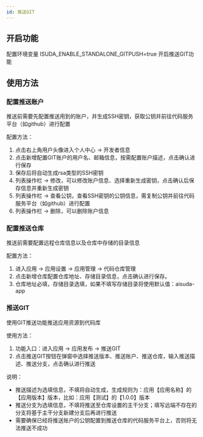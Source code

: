 ```yaml
---
id: 推送GIT
---
```


## 开启功能

配置环境变量 ISUDA_ENABLE_STANDALONE_GITPUSH=true 开启推送GIT功能


## 使用方法


### 配置推送账户

推送前需要先配置推送用到的账户，并生成SSH密钥，获取公钥并前往代码服务平台（如github）进行配置

配置方法：

1. 点击右上角用户头像进入个人中心 -> 开发者信息
2. 点击新增配置GIT账户的用户名、邮箱信息，按需配置账户描述，点击确认进行保存
3. 保存后将自动生成rsa类型的SSH密钥
4. 列表操作栏 -> 修改，可以修改账户信息、选择重新生成密钥，点击确认后保存信息并重新生成密钥
5. 列表操作栏 -> 查看公钥，查看SSH密钥的公钥信息，需复制公钥并前往代码服务平台（如github）进行配置
6. 列表操作栏 -> 删除，可以删除账户信息

### 配置推送仓库

推送前需要配置远程仓库信息以及仓库中存储的目录信息

配置方法：

1. 进入应用 -> 应用设置 -> 应用管理 -> 代码仓库管理
2. 点击新增仓库配置仓库地址、存储目录信息，点击确认进行保存。
3. 仓库地址必填，存储目录选填，如果不填写存储目录将使用默认值：aisuda-app

### 推送GIT

使用GIT推送功能推送应用资源到代码库

使用方法：
1. 功能入口：进入应用 -> 应用发布 -> 推送GIT
2. 点击推送GIT按钮在弹窗中选择推送版本、推送账户、推送仓库，输入推送描述、推送分支，点击确认进行推送

说明：
* 推送描述为选填信息，不填将自动生成，生成规则为：应用【应用名称】的【应用版本】版本，比如：应用【测试】的【1.0.0】版本
* 推送分支为选填信息，不填将推送至仓库设置的主干分支；填写远端不存在的分支将基于主干分支新建分支后再进行推送
* 需要确保已经将推送账户的公钥配置到推送仓库的代码服务平台上，否则将无法推送不成功
